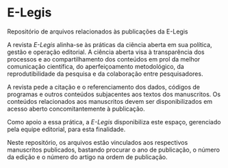 # E-Legis
Repositório de arquivos relacionados às publicações da E-Legis

A revista _E-Legis_ alinha-se às práticas da ciência aberta em sua política, gestão e operação editorial. A ciência aberta visa à transparência dos processos e ao compartilhamento dos conteúdos em prol da melhor comunicação científica, do aperfeiçoamento metodológico, da reprodutibilidade da pesquisa e da colaboração entre pesquisadores.

A revista pede a citação e o referenciamento dos dados, códigos de programas e outros conteúdos subjacentes aos textos dos manuscritos. Os conteúdos relacionados aos manuscritos devem ser disponibilizados em acesso aberto concomitantemente à publicação.

Como apoio a essa prática, a _E-Legis_ disponibiliza este espaço, gerenciado pela equipe editorial, para esta finalidade.

Neste repositório, os arquivos estão vinculados aos respectivos manuscritos publicados, bastando procurar o ano de publicação, o número da edição e o número do artigo na ordem de publicação.
